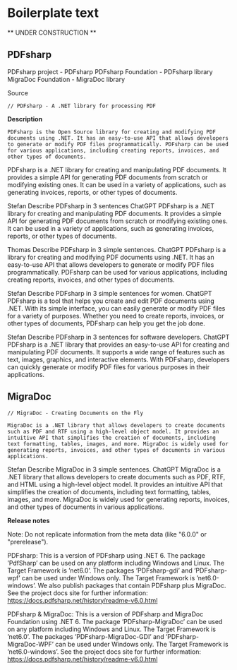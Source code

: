 ﻿# Boilerplate text

** UNDER CONSTRUCTION **

## PDFsharp

PDFsharp project       - PDFsharp
PDFsharp Foundation    - PDFsharp library
MigraDoc Foundation    - MigraDoc library


Source
```
// PDFsharp - A .NET library for processing PDF
```

**Description**
```
PDFsharp is the Open Source library for creating and modifying PDF documents using .NET. It has an easy-to-use API that allows developers to generate or modify PDF files programmatically. PDFsharp can be used for various applications, including creating reports, invoices, and other types of documents.
```


PDFsharp is a .NET library for creating and manipulating PDF documents. It provides a simple API for generating PDF documents from scratch or modifying existing ones. It can be used in a variety of applications, such as generating invoices, reports, or other types of documents.



Stefan
Describe PDFsharp in 3 sentences
ChatGPT
PDFsharp is a .NET library for creating and manipulating PDF documents. It provides a simple API for generating PDF documents from scratch or modifying existing ones. It can be used in a variety of applications, such as generating invoices, reports, or other types of documents.

Thomas
Describe PDFsharp in 3 simple sentences.
ChatGPT
PDFsharp is a library for creating and modifying PDF documents using .NET. It has an easy-to-use API that allows developers to generate or modify PDF files programmatically. PDFsharp can be used for various applications, including creating reports, invoices, and other types of documents.

Stefan
Describe PDFsharp in 3 simple sentences for women.
ChatGPT
PDFsharp is a tool that helps you create and edit PDF documents using .NET. With its simple interface, you can easily generate or modify PDF files for a variety of purposes. Whether you need to create reports, invoices, or other types of documents, PDFsharp can help you get the job done.

Stefan
Describe PDFsharp in 3 sentences for software developers.
ChatGPT
PDFsharp is a .NET library that provides an easy-to-use API for creating and manipulating PDF documents. It supports a wide range of features such as text, images, graphics, and interactive elements. With PDFsharp, developers can quickly generate or modify PDF files for various purposes in their applications.


## MigraDoc

```
// MigraDoc - Creating Documents on the Fly
```

```
MigraDoc is a .NET library that allows developers to create documents such as PDF and RTF using a high-level object model. It provides an intuitive API that simplifies the creation of documents, including text formatting, tables, images, and more. MigraDoc is widely used for generating reports, invoices, and other types of documents in various applications.
```

Stefan
Describe MigraDoc in 3 simple sentences.
ChatGPT
MigraDoc is a .NET library that allows developers to create documents such as PDF, RTF, and HTML using a high-level object model. It provides an intuitive API that simplifies the creation of documents, including text formatting, tables, images, and more. MigraDoc is widely used for generating reports, invoices, and other types of documents in various applications.


**Release notes**

Note: Do not replicate information from the meta data (like "6.0.0" or "prerelease").

PDFsharp:
This is a version of PDFsharp using .NET 6.
The package ’PdfSharp’ can be used on any platform including Windows and Linux. The Target Framework is ’net6.0’.
The packages ’PDFsharp-gdi’ and ’PDFsharp-wpf’ can be used under Windows only. The Target Framework is ’net6.0-windows’.
We also publish packages that contain PDFsharp plus MigraDoc.
See the project docs site for further information:
https://docs.pdfsharp.net/history/readme-v6.0.html


PDFsharp & MigraDoc:
This is a version of PDFsharp and MigraDoc Foundation using .NET 6.
The package ’PDFsharp-MigraDoc’ can be used on any platform including Windows and Linux. The Target Framework is ’net6.0’.
The packages ’PDFsharp-MigraDoc-GDI’ and ’PDFsharp-MigraDoc-WPF’ can be used under Windows only. The Target Framework is ’net6.0-windows’.
See the project docs site for further information:
https://docs.pdfsharp.net/history/readme-v6.0.html

